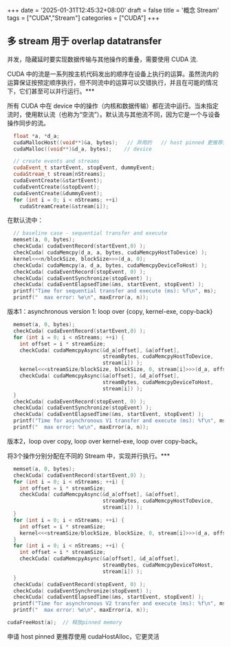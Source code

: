 +++
date = '2025-01-31T12:45:32+08:00'
draft = false
title = '概念 Stream'
tags = ["CUDA","Stream"]
categories = ["CUDA"]
+++


## 多 stream 用于 overlap datatransfer

并发，隐藏延时要实现数据传输与其他操作的重叠，需要使用 CUDA 流.

CUDA 中的流是一系列按主机代码发出的顺序在设备上执行的运算。虽然流内的运算保证按预定顺序执行，但不同流中的运算可以交错执行，并且在可能的情况下，它们甚至可以并行运行。***

所有 CUDA 中在 device 中的操作（内核和数据传输）都在流中运行。当未指定流时，使用默认流（也称为“空流”）。默认流与其他流不同，因为它是一个与设备操作同步的流。

~~~cpp
  float *a, *d_a;
  cudaMallocHost((void**)&a, bytes);   // 弃用的   // host pinned 更推荐使用 cudaHostAlloc
  cudaMalloc((void**)&d_a, bytes);    // device

  // create events and streams
  cudaEvent_t startEvent, stopEvent, dummyEvent;
  cudaStream_t stream[nStreams];
  cudaEventCreate(&startEvent);
  cudaEventCreate(&stopEvent);
  cudaEventCreate(&dummyEvent);
  for (int i = 0; i < nStreams; ++i)
    cudaStreamCreate(&stream[i]);
~~~

在默认流中：

~~~cpp
  // baseline case - sequential transfer and execute
  memset(a, 0, bytes);
  checkCuda( cudaEventRecord(startEvent,0) );
  checkCuda( cudaMemcpy(d_a, a, bytes, cudaMemcpyHostToDevice) );
  kernel<<<n/blockSize, blockSize>>>(d_a, 0);
  checkCuda( cudaMemcpy(a, d_a, bytes, cudaMemcpyDeviceToHost) );
  checkCuda( cudaEventRecord(stopEvent, 0) );
  checkCuda( cudaEventSynchronize(stopEvent) );
  checkCuda( cudaEventElapsedTime(&ms, startEvent, stopEvent) );
  printf("Time for sequential transfer and execute (ms): %f\n", ms);
  printf("  max error: %e\n", maxError(a, n));
~~~

版本1：asynchronous version 1: loop over {copy, kernel-exe, copy-back}

~~~cpp
  memset(a, 0, bytes);
  checkCuda( cudaEventRecord(startEvent,0) );
  for (int i = 0; i < nStreams; ++i) {
    int offset = i * streamSize;
    checkCuda( cudaMemcpyAsync(&d_a[offset], &a[offset], 
                               streamBytes, cudaMemcpyHostToDevice, 
                               stream[i]) );
    kernel<<<streamSize/blockSize, blockSize, 0, stream[i]>>>(d_a, offset);
    checkCuda( cudaMemcpyAsync(&a[offset], &d_a[offset], 
                               streamBytes, cudaMemcpyDeviceToHost,
                               stream[i]) );
  }
  checkCuda( cudaEventRecord(stopEvent, 0) );
  checkCuda( cudaEventSynchronize(stopEvent) );
  checkCuda( cudaEventElapsedTime(&ms, startEvent, stopEvent) );
  printf("Time for asynchronous V1 transfer and execute (ms): %f\n", ms);
  printf("  max error: %e\n", maxError(a, n));
~~~

版本2，loop over copy, loop over kernel-exe, loop over copy-back。

将3个操作分别分配在不同的 Stream 中，实现并行执行。***

~~~cpp
  memset(a, 0, bytes);
  checkCuda( cudaEventRecord(startEvent,0) );
  for (int i = 0; i < nStreams; ++i) {
    int offset = i * streamSize;
    checkCuda( cudaMemcpyAsync(&d_a[offset], &a[offset], 
                               streamBytes, cudaMemcpyHostToDevice,
                               stream[i]) );
  }
  for (int i = 0; i < nStreams; ++i) {
    int offset = i * streamSize;
    kernel<<<streamSize/blockSize, blockSize, 0, stream[i]>>>(d_a, offset);
  }
  for (int i = 0; i < nStreams; ++i) {
    int offset = i * streamSize;
    checkCuda( cudaMemcpyAsync(&a[offset], &d_a[offset], 
                               streamBytes, cudaMemcpyDeviceToHost,
                               stream[i]) );
  }
  checkCuda( cudaEventRecord(stopEvent, 0) );
  checkCuda( cudaEventSynchronize(stopEvent) );
  checkCuda( cudaEventElapsedTime(&ms, startEvent, stopEvent) );
  printf("Time for asynchronous V2 transfer and execute (ms): %f\n", ms);
  printf("  max error: %e\n", maxError(a, n));
~~~

~~~cpp
cudaFreeHost(a);  // 释放pinned memory
~~~

申请 host pinned 更推荐使用 cudaHostAlloc，它更灵活
